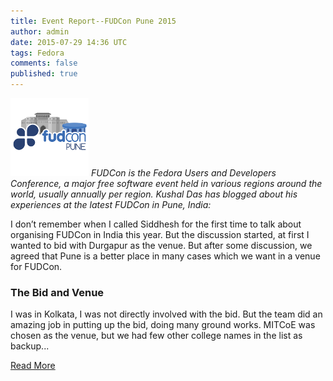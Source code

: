 ```yaml
---
title: Event Report--FUDCon Pune 2015
author: admin
date: 2015-07-29 14:36 UTC
tags: Fedora
comments: false
published: true
---
```

![FUDCon Pune logo](/images/blog/fudcon_pune.png) _FUDCon is the Fedora Users and Developers Conference, a major free software event held in various regions around the world, usually annually per region. Kushal Das has blogged about his experiences at the latest FUDCon in Pune, India:_

I don’t remember when I called Siddhesh for the first time to talk about organising FUDCon in India this year. But the discussion started, at first I wanted to bid with Durgapur as the venue. But after some discussion, we agreed that Pune is a better place in many cases which we want in a venue for FUDCon.

### The Bid and Venue

I was in Kolkata, I was not directly involved with the bid. But the team did an amazing job in putting up the bid, doing many ground works. MITCoE was chosen as the venue, but we had few other college names in the list as backup...

[Read More](http://kushaldas.in/posts/event-report-fudcon-pune-2015.html)


